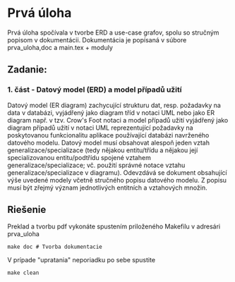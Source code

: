 # Prvá úloha
Prvá úloha spočívala v tvorbe ERD a use-case grafov, spolu so stručným popisom v dokumentácii.
Dokumentácia je popísaná v súbore prva_uloha,doc a main.tex + moduly

## Zadanie:

### 1. část - Datový model (ERD) a model případů užití

   Datový model (ER diagram) zachycující strukturu dat, resp. požadavky na data v databázi, vyjádřený jako diagram tříd v notaci UML nebo jako ER diagram např. v tzv. Crow's Foot notaci a model případů užití vyjádřený jako diagram případů užití v notaci UML reprezentující požadavky na poskytovanou funkcionalitu aplikace používající databázi navrženého datového modelu. Datový model musí obsahovat alespoň jeden vztah generalizace/specializace (tedy nějakou entitu/třídu a nějakou její specializovanou entitu/podtřídu spojené vztahem generalizace/specializace; vč. použití správné notace vztahu generalizace/specializace v diagramu).
   Odevzdává se dokument obsahující výše uvedené modely včetně stručného popisu datového modelu. Z popisu musí být zřejmý význam jednotlivých entitních a vztahových množin.

## Riešenie

Preklad a tvorbu pdf vykonáte spustením priloženého Makefilu v adresári prva_uloha
```
make doc # Tvorba dokumentacie
```
V prípade "upratania" neporiadku po sebe spustite
```
make clean
```